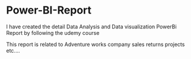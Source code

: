# Power-BI-Report

I have created the detail Data Analysis and Data visualization PowerBi Report by following the udemy course

This report is related to Adventure works company sales returns projects etc....


